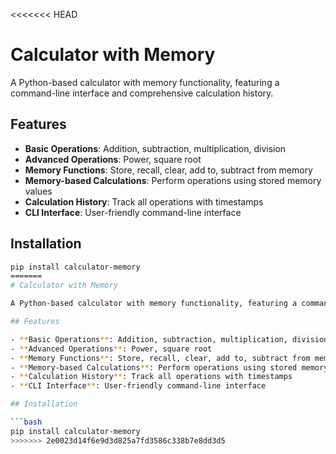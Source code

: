 <<<<<<< HEAD
# Calculator with Memory

A Python-based calculator with memory functionality, featuring a command-line interface and comprehensive calculation history.

## Features

- **Basic Operations**: Addition, subtraction, multiplication, division
- **Advanced Operations**: Power, square root
- **Memory Functions**: Store, recall, clear, add to, subtract from memory
- **Memory-based Calculations**: Perform operations using stored memory values
- **Calculation History**: Track all operations with timestamps
- **CLI Interface**: User-friendly command-line interface

## Installation

```bash
pip install calculator-memory
=======
# Calculator with Memory

A Python-based calculator with memory functionality, featuring a command-line interface and comprehensive calculation history.

## Features

- **Basic Operations**: Addition, subtraction, multiplication, division
- **Advanced Operations**: Power, square root
- **Memory Functions**: Store, recall, clear, add to, subtract from memory
- **Memory-based Calculations**: Perform operations using stored memory values
- **Calculation History**: Track all operations with timestamps
- **CLI Interface**: User-friendly command-line interface

## Installation

```bash
pip install calculator-memory
>>>>>>> 2e0023d14f6e9d3d825a7fd3586c338b7e8dd3d5
